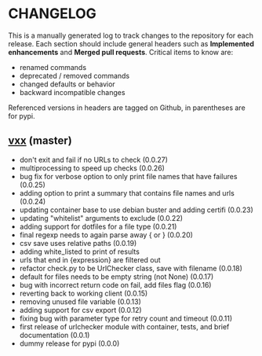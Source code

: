 # CHANGELOG

This is a manually generated log to track changes to the repository for each release. 
Each section should include general headers such as **Implemented enhancements** 
and **Merged pull requests**. Critical items to know are:

 - renamed commands
 - deprecated / removed commands
 - changed defaults or behavior
 - backward incompatible changes

Referenced versions in headers are tagged on Github, in parentheses are for pypi.

## [vxx](https://github.com/urlstechie/urlschecker-python/tree/master) (master)
 - don't exit and fail if no URLs to check (0.0.27)
 - multiprocessing to speed up checks (0.0.26)
 - bug fix for verbose option to only print file names that have failures (0.0.25)
 - adding option to print a summary that contains file names and urls (0.0.24)
 - updating container base to use debian buster and adding certifi (0.0.23)
 - updating "whitelist" arguments to exclude (0.0.22)
 - adding support for dotfiles for a file type (0.0.21)
 - final regexp needs to again parse away { or } (0.0.20)
 - csv save uses relative paths (0.0.19)
 - adding white_listed to print of results
 - urls that end in {expression} are filtered out
 - refactor check.py to be UrlChecker class, save with filename (0.0.18)
 - default for files needs to be empty string (not None) (0.0.17)
 - bug with incorrect return code on fail, add files flag (0.0.16)
 - reverting back to working client (0.0.15)
 - removing unused file variable (0.0.13)
 - adding support for csv export (0.0.12)
 - fixing bug with parameter type for retry count and timeout (0.0.11)
 - first release of urlchecker module with container, tests, and brief documentation (0.0.1)
 - dummy release for pypi (0.0.0)
